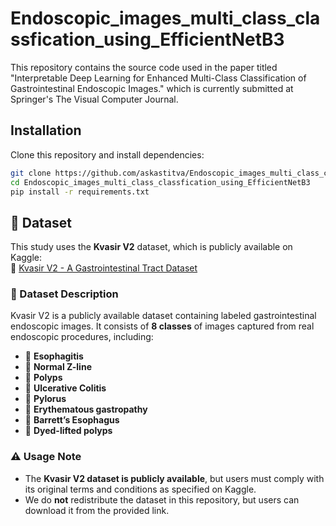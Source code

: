 # Endoscopic_images_multi_class_classfication_using_EfficientNetB3
This repository contains the source code used in the paper titled "Interpretable Deep Learning for Enhanced Multi-Class Classification of Gastrointestinal Endoscopic Images."  which is currently submitted at Springer's The Visual Computer Journal. 

## Installation
Clone this repository and install dependencies:
```bash
git clone https://github.com/askastitva/Endoscopic_images_multi_class_classfication_using_EfficientNetB3.git
cd Endoscopic_images_multi_class_classfication_using_EfficientNetB3
pip install -r requirements.txt

```
## 📂 Dataset
This study uses the **Kvasir V2** dataset, which is publicly available on Kaggle:  
🔗 [Kvasir V2 - A Gastrointestinal Tract Dataset](https://www.kaggle.com/datasets/plhalvorsen/kvasir-v2-a-gastrointestinal-tract-dataset)

### 📌 Dataset Description
Kvasir V2 is a publicly available dataset containing labeled gastrointestinal endoscopic images. It consists of **8 classes** of images captured from real endoscopic procedures, including:

- 📌 **Esophagitis**
- 📌 **Normal Z-line**
- 📌 **Polyps**
- 📌 **Ulcerative Colitis**
- 📌 **Pylorus**
- 📌 **Erythematous gastropathy**
- 📌 **Barrett’s Esophagus**
- 📌 **Dyed-lifted polyps**  

### ⚠️ Usage Note
- The **Kvasir V2 dataset is publicly available**, but users must comply with its original terms and conditions as specified on Kaggle.
- We do **not** redistribute the dataset in this repository, but users can download it from the provided link.
